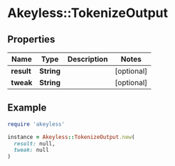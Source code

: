 # Akeyless::TokenizeOutput

## Properties

| Name | Type | Description | Notes |
| ---- | ---- | ----------- | ----- |
| **result** | **String** |  | [optional] |
| **tweak** | **String** |  | [optional] |

## Example

```ruby
require 'akeyless'

instance = Akeyless::TokenizeOutput.new(
  result: null,
  tweak: null
)
```

